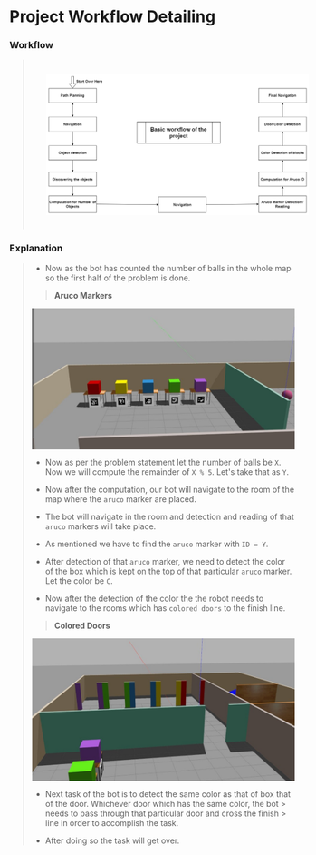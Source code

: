 # Project Workflow Detailing

### **Workflow**

> <img src="../images/workflow.png" style="vertical-align:middle; padding:25px 25px 25px 25px" width="700">

### **Explanation**

> - Now as the bot has counted the number of balls in the whole map  so the first half of the problem is done.
> 
> > **Aruco Markers**
> <img src="../images/image6.jpeg" style="vertical-align:middle; > padding:25px 25px 25px 25px" width="700">
> 
> - Now as per the problem statement let the number of balls be `X`. Now we will compute the remainder of `X % 5`. Let's take that as `Y`.
>
> - Now after the computation, our bot will navigate to the room of  the map where the `aruco` marker are placed.
> 
> - The bot will navigate in the room and detection and reading of  that `aruco` markers will take place. 
> 
> - As mentioned we have to find the `aruco` marker with `ID = Y`.
> 
> - After detection of that `aruco` marker, we need to detect the  color of the box which is kept on the top of that particular  `aruco` marker. Let the color be `C`.
>
> - Now after the detection of the color the the robot needs to  navigate to the rooms which has `colored doors` to the finish line. 
>
> > **Colored Doors**
> <img src="../images/image3.jpeg" style="vertical-align:middle; > padding:25px 25px 25px 25px" width="700">
>
> - Next task of the bot is to detect the same color as that of box  that of the door. Whichever door which has the same color, the bot > needs to pass through that particular door and cross the finish > line in order to accomplish the task. 
> 
> - After doing so the task will get over.